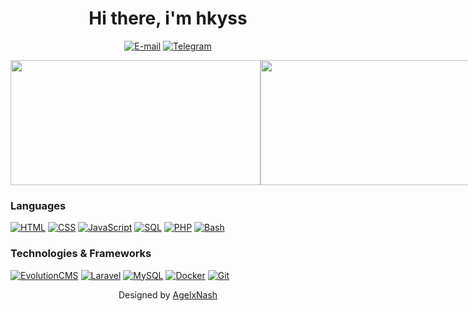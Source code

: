 <h1 align="center">Hi there, i'm hkyss</h1>
<p align="center">
    <a href="mailto:hkyss.work@proton.me"><img src="https://img.shields.io/badge/E--mail-hkyss.work@proton.me-blue?logo=gmail&logoColor=white&style=flat-square" alt="E-mail"></a>
    <a href="https://t.me/b3295cb57cef103c376a80bf123e6cd"><img src="https://img.shields.io/badge/Telegram-@b3295cb57cef103c376a80bf123e6cd-blue?logo=gmail&logoColor=white&style=flat-square" alt="Telegram"></a>
</p>

<p align="center" style="display: flex;">
    <img height=200 width="400" align="center" src="https://github-readme-stats.vercel.app/api?username=hkyss&rank_icon=percentile&include_all_commits=true" />
    <img height=200 width="400" align="center" src="https://github-readme-stats.vercel.app/api/top-langs/?username=hkyss&layout=compact&langs_count=8" />
</p>

### Languages
[![HTML](https://img.shields.io/badge/html5-black?style=for-the-badge&logo=html5)](https://t.me/b3295cb57cef103c376a80bf123e6cd)
[![CSS](https://img.shields.io/badge/css3-black?style=for-the-badge&logo=css3)](https://t.me/b3295cb57cef103c376a80bf123e6cd)
[![JavaScript](https://img.shields.io/badge/javascript-black?style=for-the-badge&logo=javascript)](https://t.me/b3295cb57cef103c376a80bf123e6cd)
[![SQL](https://img.shields.io/badge/sql-black?style=for-the-badge&logo=mysql)](https://t.me/b3295cb57cef103c376a80bf123e6cd)
[![PHP](https://img.shields.io/badge/php-black?style=for-the-badge&logo=php)](https://t.me/b3295cb57cef103c376a80bf123e6cd)
[![Bash](https://img.shields.io/badge/bash-black?style=for-the-badge&logo=gnu-bash&logoColor=white)](https://t.me/b3295cb57cef103c376a80bf123e6cd)

### Technologies & Frameworks
[![EvolutionCMS](https://img.shields.io/badge/modx-black?style=for-the-badge&logo=modx)](https://t.me/b3295cb57cef103c376a80bf123e6cd)
[![Laravel](https://img.shields.io/badge/laravel-black?style=for-the-badge&logo=laravel)](https://t.me/b3295cb57cef103c376a80bf123e6cd)
[![MySQL](https://img.shields.io/badge/mysql-black?style=for-the-badge&logo=mysql)](https://t.me/b3295cb57cef103c376a80bf123e6cd)
[![Docker](https://img.shields.io/badge/docker-black?style=for-the-badge&logo=rabbitmq)](https://t.me/b3295cb57cef103c376a80bf123e6cd)
[![Git](https://img.shields.io/badge/git-black?style=for-the-badge&logo=rabbitmq)](https://t.me/b3295cb57cef103c376a80bf123e6cd)

<p align="center">
    Designed by <a href="https://github.com/AgelxNash">AgelxNash</a>
</p>
